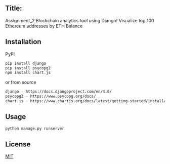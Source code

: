 
## Title:
Assignment_2 Blockchain analytics tool using Django!
Visualize top 100 Ethereum addresses by ETH Balance

## Installation

PyPI
```bash
pip install django
pip install psycopg2
npm install chart.js

```
or from source
```bash
django - https://docs.djangoproject.com/en/4.0/
psycopg2 - https://www.psycopg.org/docs/
chart.js - https://www.chartjs.org/docs/latest/getting-started/installation.html
```
## Usage
```bash
python manage.py runserver


```
## License
[MIT](https://choosealicense.com/licenses/mit/)
